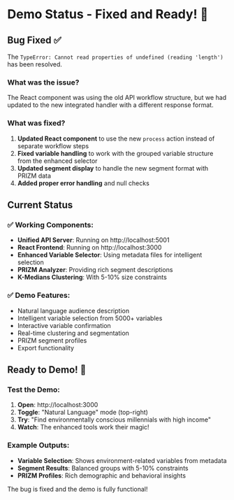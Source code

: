 # Demo Status - Fixed and Ready! 🎉

## Bug Fixed ✅

The `TypeError: Cannot read properties of undefined (reading 'length')` has been resolved.

### What was the issue?
The React component was using the old API workflow structure, but we had updated to the new integrated handler with a different response format.

### What was fixed?
1. **Updated React component** to use the new `process` action instead of separate workflow steps
2. **Fixed variable handling** to work with the grouped variable structure from the enhanced selector
3. **Updated segment display** to handle the new segment format with PRIZM data
4. **Added proper error handling** and null checks

## Current Status

### ✅ Working Components:
- **Unified API Server**: Running on http://localhost:5001
- **React Frontend**: Running on http://localhost:3000
- **Enhanced Variable Selector**: Using metadata files for intelligent selection
- **PRIZM Analyzer**: Providing rich segment descriptions
- **K-Medians Clustering**: With 5-10% size constraints

### ✅ Demo Features:
- Natural language audience description
- Intelligent variable selection from 5000+ variables
- Interactive variable confirmation
- Real-time clustering and segmentation
- PRIZM segment profiles
- Export functionality

## Ready to Demo! 🚀

### Test the Demo:
1. **Open**: http://localhost:3000
2. **Toggle**: "Natural Language" mode (top-right)
3. **Try**: "Find environmentally conscious millennials with high income"
4. **Watch**: The enhanced tools work their magic!

### Example Outputs:
- **Variable Selection**: Shows environment-related variables from metadata
- **Segment Results**: Balanced groups with 5-10% constraints
- **PRIZM Profiles**: Rich demographic and behavioral insights

The bug is fixed and the demo is fully functional!